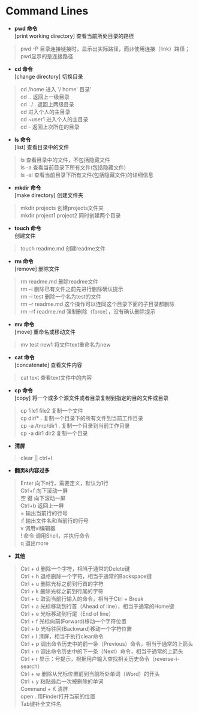 # Command Lines

* **pwd 命令**  
[print working directory] 查看当前所处目录的路径  
> pwd -P 目录连接链接时，显示出实际路径，而非使用连接（link）路径；  
> pwd显示的是连接路径
	
* **cd 命令**  
[change directory] 切换目录  
> cd /home 进入 '/ home' 目录'   
> cd .. 返回上一级目录  
> cd ../.. 返回上两级目录   
> cd 进入个人的主目录   
> cd ~user1 进入个人的主目录   
> cd - 返回上次所在的目录    

* **ls 命令**  
[list] 查看目录中的文件  
> ls 查看目录中的文件，不包括隐藏文件  
> ls -a 查看当前目录下所有文件(包括隐藏文件)  
> ls -al 查看当前目录下所有文件(包括隐藏文件)的详细信息   

* **mkdir 命令**  
[make directory] 创建文件夹  
> mkdir projects 创建projects文件夹  
> mkdir project1 project2 同时创建两个目录

* **touch 命令**  
创建文件
> touch readme.md 创建readme文件 

* **rm 命令**  
[remove] 删除文件  
> rm readme.md  删除readme文件  
> rm –i 删除已有文件之前先进行删除确认提示  
> rm –i test 删除一个名为test的文件  
> rm –r readme.md 这个操作可以连同这个目录下面的子目录都删除  
> rm –rf readme.md 强制删除（force），没有确认删除提示  

* **mv 命令**  
[move] 重命名或移动文件  
> mv test new1 将文件text重命名为new  

* **cat 命令**  
[concatenate] 查看文件内容  
> cat text 查看text文件中的内容 

* **cp 命令**  
[copy] 将一个或多个源文件或者目录复制到指定的目的文件或目录  
> cp file1 file2 复制一个文件  
> cp dir/* . 复制一个目录下的所有文件到当前工作目录   
> cp -a /tmp/dir1 . 复制一个目录到当前工作目录   
> cp -a dir1 dir2 复制一个目录  

* **清屏**  
> clear  || ctrl+l  

* **翻页&内容过多**
> Enter     向下n行，需要定义，默认为1行  
> Ctrl+f    向下滚动一屏  
> 空 键      向下滚动一屏  
> Ctrl+b    返回上一屏  
> =         输出当前行的行号  
> :f        输出文件名和当前行的行号  
> v         调用vi编辑器  
> ! 命令     调用Shell，并执行命令  
> q         退出more

* **其他**
> Ctrl + d        删除一个字符，相当于通常的Delete键  
> Ctrl + h        退格删除一个字符，相当于通常的Backspace键  
> Ctrl + u        删除光标之前到行首的字符  
> Ctrl + k        删除光标之前到行尾的字符  
> Ctrl + c        取消当前行输入的命令，相当于Ctrl + Break  
> Ctrl + a        光标移动到行首（Ahead of line），相当于通常的Home键  
> Ctrl + e        光标移动到行尾（End of line）  
> Ctrl + f        光标向前(Forward)移动一个字符位置  
> Ctrl + b        光标往回(Backward)移动一个字符位置  
> Ctrl + l        清屏，相当于执行clear命令  
> Ctrl + p        调出命令历史中的前一条（Previous）命令，相当于通常的上箭头  
> Ctrl + n        调出命令历史中的下一条（Next）命令，相当于通常的上箭头  
> Ctrl + r        显示：号提示，根据用户输入查找相关历史命令（reverse-i-search）  
> Ctrl + w        删除从光标位置前到当前所处单词（Word）的开头  
> Ctrl + y        粘贴最后一次被删除的单词  
> Command + K     清屏  
> open .          用Finder打开当前的位置  
> Tab键补全文件名

